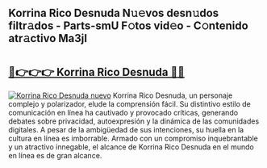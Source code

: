 ## Korrina Rico Desnuda N𝚞𝚎vos desn𝚞dos filtr𝚊dos - Parts-smU F𝚘tos vid𝚎o - C𝚘ntenido atr𝚊ctivo Ma3jI

# <h2><a href="http://mb7p4m.tromn.icu/?c=Korrina+Rico+Desnuda">🔗👉👉👉 Korrina Rico Desnuda 🔗🔗</a></h2>

[![Korrina Rico Desnuda nuevo](https://i.imgur.com/pEAQMta.gif)](http://mb7p4m.tromn.icu/?c=Korrina+Rico+Desnuda)
Korrina Rico Desnuda, un personaje complejo y polarizador, elude la comprensión fácil. Su distintivo estilo de comunicación en línea ha cautivado y provocado críticas, generando debates sobre privacidad, autoexpresión y la dinámica de las comunidades digitales. A pesar de la ambigüedad de sus intenciones, su huella en la cultura en línea es imborrable. Armado con un compromiso inquebrantable y un atractivo innegable, el alcance de Korrina Rico Desnuda en el mundo en línea es de gran alcance.
